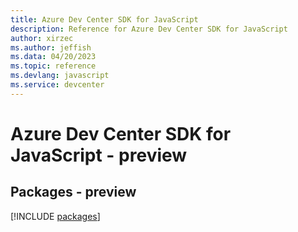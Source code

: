 ```yaml
---
title: Azure Dev Center SDK for JavaScript
description: Reference for Azure Dev Center SDK for JavaScript
author: xirzec
ms.author: jeffish
ms.data: 04/20/2023
ms.topic: reference
ms.devlang: javascript
ms.service: devcenter
---
```

# Azure Dev Center SDK for JavaScript - preview
## Packages - preview
[!INCLUDE [packages](dev-center-index.md)]